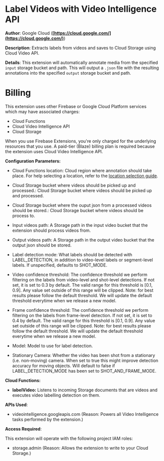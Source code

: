 # Label Videos with Video Intelligence API

**Author**: Google Cloud (**[https://cloud.google.com/](https://cloud.google.com/)**)

**Description**: Extracts labels from videos and saves to Cloud Storage using Cloud Video API.



**Details**: This extension will automatically annotate media from the specified `input` storage bucket and path.  This will output a `.json` file with the resulting annotations into the specified `output` storage bucket and path.

# Billing

This extension uses other Firebase or Google Cloud Platform services which may have associated charges:

<!-- List all products the extension interacts with -->

- Cloud Functions
- Cloud Video Intelligence API
- Cloud Storage

When you use Firebase Extensions, you're only charged for the underlying resources that you use. A paid-tier (Blaze) billing plan is required because the extension uses Cloud Video Intelligence API.



**Configuration Parameters:**

* Cloud Functions location: Cloud region where annotation should take place. For help selecting a location, refer to the [location selection guide](https://firebase.google.com/docs/functions/locations).

* Cloud Storage bucket where videos should be picked up and processed.: Cloud Storage bucket where videos should be picked up and processed.


* Cloud Storage bucket where the ouput json from a processed videos should be stored.: Cloud Storage bucket where videos should be process to.


* Input videos path: A Storage path in the input video bucket that the extension should process videos from.


* Output videos path: A Storage path in the output video bucket that the output json should be stored.


* Label detection mode: What labels should be detected with LABEL_DETECTION, in addition to video-level labels or segment-level labels. If unspecified, defaults to SHOT_MODE.


* Video confidence threshold: The confidence threshold we perform filtering on the labels from video-level and shot-level detections. If not set, it is set to 0.3 by default. The valid range for this threshold is [0.1, 0.9]. Any value set outside of this range will be clipped. Note: for best results please follow the default threshold. We will update the default threshold everytime when we release a new model.


* Frame confidence threshold: The confidence threshold we perform filtering on the labels from frame-level detection. If not set, it is set to 0.4 by default. The valid range for this threshold is [0.1, 0.9]. Any value set outside of this range will be clipped. Note: for best results please follow the default threshold. We will update the default threshold everytime when we release a new model.


* Model: Model to use for label detection.


* Stationary Camera: Whether the video has been shot from a stationary (i.e. non-moving) camera. When set to true this might improve detection accuracy for moving objects. Will default to false if LABEL_DETECTION_MODE has been set to SHOT_AND_FRAME_MODE.




**Cloud Functions:**

* **labelVideo:** Listens to incoming Storage documents that are videos and executes video labelling detection on them.



**APIs Used**:

* videointelligence.googleapis.com (Reason: Powers all Video Intelligence tasks performed by the extension.)



**Access Required**:



This extension will operate with the following project IAM roles:

* storage.admin (Reason: Allows the extension to write to your Cloud Storage.)
